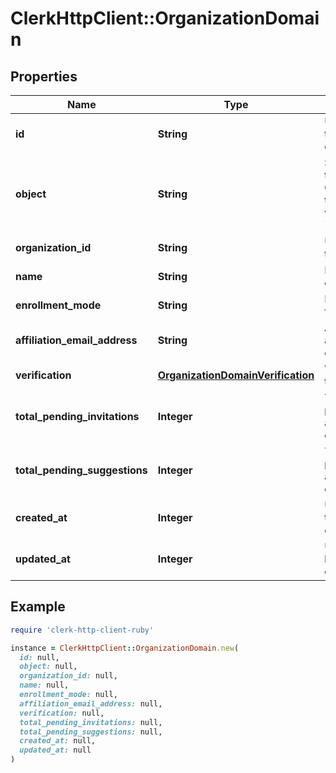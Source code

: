 # ClerkHttpClient::OrganizationDomain

## Properties

| Name | Type | Description | Notes |
| ---- | ---- | ----------- | ----- |
| **id** | **String** | Unique identifier for the organization domain | [optional] |
| **object** | **String** | String representing the object&#39;s type. Objects of the same type share the same value. Always &#x60;organization_domain&#x60;  | [optional] |
| **organization_id** | **String** | Unique identifier for the organization | [optional] |
| **name** | **String** | Name of the organization domain | [optional] |
| **enrollment_mode** | **String** | Mode of enrollment for the domain | [optional] |
| **affiliation_email_address** | **String** | Affiliation email address for the domain, if available. | [optional] |
| **verification** | [**OrganizationDomainVerification**](OrganizationDomainVerification.md) | Verification details for the domain | [optional] |
| **total_pending_invitations** | **Integer** | Total number of pending invitations associated with this domain | [optional] |
| **total_pending_suggestions** | **Integer** | Total number of pending suggestions associated with this domain | [optional] |
| **created_at** | **Integer** | Unix timestamp when the domain was created | [optional] |
| **updated_at** | **Integer** | Unix timestamp of the last update to the domain | [optional] |

## Example

```ruby
require 'clerk-http-client-ruby'

instance = ClerkHttpClient::OrganizationDomain.new(
  id: null,
  object: null,
  organization_id: null,
  name: null,
  enrollment_mode: null,
  affiliation_email_address: null,
  verification: null,
  total_pending_invitations: null,
  total_pending_suggestions: null,
  created_at: null,
  updated_at: null
)
```

